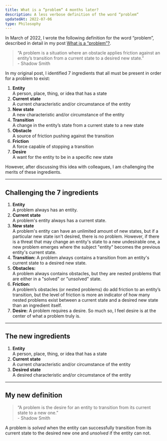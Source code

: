 ```yaml
---
title: What is a “problem“ 4 months later?
description: A less verbose definition of the word “problem“
updatedAt: 2022-07-06
type: Philosophy
---
```


In March of 2022, I wrote the following definition for the word “problem”, described in detail in my post [What is a “problem”?](/what-is-a-problem).

> “A problem is a situation where an obstacle applies friction against an entity’s transition from a current state to a desired new state.” <br>- Shadow Smith

In my original post, I identified 7 ingredients that all must be present in order for a problem to exist:

1. **Entity** <br>A person, place, thing, or idea that has a state
2. **Current state** <br>A current characteristic and/or circumstance of the entity
3. **New state** <br>A new characteristic and/or circumstance of the entity
4. **Transition** <br>A change in the entity’s state from a current state to a new state
5. **Obstacle** <br>A source of friction pushing against the transition
6. **Friction** <br>A force capable of stopping a transition
7. **Desire** <br>A want for the entity to be in a specific new state

However, after discussing this idea with colleagues, I am challenging the merits of these ingredients.

---

## Challenging the 7 ingredients

1. **Entity** <br>A problem always has an entity.
2. **Current state** <br>A problem's entity always has a current state.
3. **New state** <br>A problem's entity can have an unlimited amount of new states, but if a particular new state isn't desired, there is no problem. However, if there is a threat that may change an entity's state to a new undesirable one, a new problem emerges where the subject "entity" becomes the previous entity's current state.
4. **Transition:** <be>A problem always contains a transition from an entity's current state to a desired new state.
5. **Obstacles:** <br>A problem always contains obstacles, but they are nested problems that are either in a "solved" or "unsolved" state.
6. **Friction:** <br>A problem’s obstacles (or nested problems) do add friction to an entity’s transition, but the level of friction is more an indicator of how many nested problems exist between a current state and a desired new state than an ingredient itself.
7. **Desire:** A problem requires a desire. So much so, I feel desire is at the center of what a problem truly is.

---

## The new ingredients

1. **Entity** <br>A person, place, thing, or idea that has a state
2. **Current state** <br>A current characteristic and/or circumstance of the entity
3. **Desired state** <br>A desired characteristic and/or circumstance of the entity

---

## My new definition

> “A problem is the desire for an entity to transition from its current state to a new one.” <br>- Shadow Smith

A problem is _solved_ when the entity can successfully transition from its current state to the desired new one and _unsolved_ if the entity can not.
